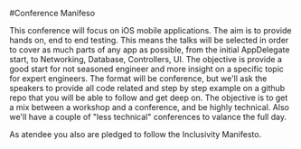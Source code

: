 #Conference Manifeso

This conference will focus on iOS mobile applications. The aim is to provide hands on, end to end testing.
This means the talks will be selected in order to cover as much parts of any app as possible, from the initial AppDelegate start, to Networking, Database, Controllers, UI.
The objective is provide a good start for not seasoned engineer and more insight on a specific topic for expert engineers.
The format will be conference, but we'll ask the speakers to provide all code related and step by step example on a github repo that you will be able to follow and get deep on.
The objective is to get a mix between a workshop and a conference, and be highly technical. Also we'll have a couple of "less technical" conferences to valance the full day.

As atendee you also are pledged to follow the Inclusivity Manifesto.